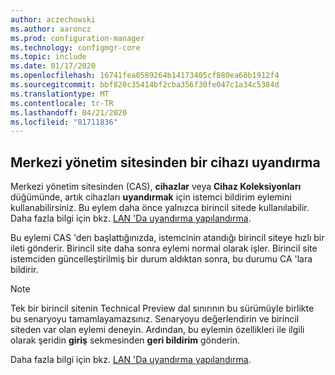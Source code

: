 ```yaml
---
author: aczechowski
ms.author: aaroncz
ms.prod: configuration-manager
ms.technology: configmgr-core
ms.topic: include
ms.date: 01/17/2020
ms.openlocfilehash: 16741fea0589264b14173405cf880ea68b1912f4
ms.sourcegitcommit: bbf820c35414bf2cba356f30fe047c1a34c5384d
ms.translationtype: MT
ms.contentlocale: tr-TR
ms.lasthandoff: 04/21/2020
ms.locfileid: "81711836"
---
```

## <a name="wake-up-a-device-from-the-central-administration-site"></a><a name="bkmk_wake"></a>Merkezi yönetim sitesinden bir cihazı uyandırma

<!--6030715-->

Merkezi yönetim sitesinden (CAS), **cihazlar** veya **Cihaz Koleksiyonları** düğümünde, artık cihazları **uyandırmak** için istemci bildirim eylemini kullanabilirsiniz. Bu eylem daha önce yalnızca birincil sitede kullanılabilir. Daha fazla bilgi için bkz. [LAN 'Da uyandırma yapılandırma](../../../../clients/deploy/configure-wake-on-lan.md#bkmk_wol-1810).

Bu eylemi CAS 'den başlattığınızda, istemcinin atandığı birincil siteye hızlı bir ileti gönderir. Birincil site daha sonra eylemi normal olarak işler. Birincil site istemciden güncelleştirilmiş bir durum aldıktan sonra, bu durumu CA 'lara bildirir.

> [!NOTE]
> Tek bir birincil sitenin Technical Preview dal sınırının bu sürümüyle birlikte bu senaryoyu tamamlayamazsınız. Senaryoyu değerlendirin ve birincil siteden var olan eylemi deneyin. Ardından, bu eylemin özellikleri ile ilgili olarak şeridin **giriş** sekmesinden **geri bildirim** gönderin.
>
> Daha fazla bilgi için bkz. [LAN 'Da uyandırma yapılandırma](../../../../clients/deploy/configure-wake-on-lan.md#bkmk_wol-1810).
